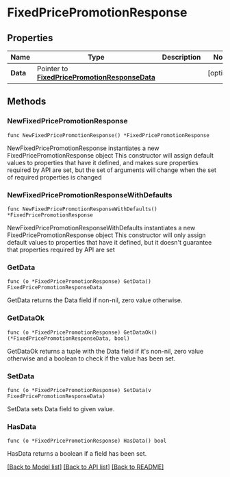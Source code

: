 # FixedPricePromotionResponse

## Properties

Name | Type | Description | Notes
------------ | ------------- | ------------- | -------------
**Data** | Pointer to [**FixedPricePromotionResponseData**](FixedPricePromotionResponseData.md) |  | [optional] 

## Methods

### NewFixedPricePromotionResponse

`func NewFixedPricePromotionResponse() *FixedPricePromotionResponse`

NewFixedPricePromotionResponse instantiates a new FixedPricePromotionResponse object
This constructor will assign default values to properties that have it defined,
and makes sure properties required by API are set, but the set of arguments
will change when the set of required properties is changed

### NewFixedPricePromotionResponseWithDefaults

`func NewFixedPricePromotionResponseWithDefaults() *FixedPricePromotionResponse`

NewFixedPricePromotionResponseWithDefaults instantiates a new FixedPricePromotionResponse object
This constructor will only assign default values to properties that have it defined,
but it doesn't guarantee that properties required by API are set

### GetData

`func (o *FixedPricePromotionResponse) GetData() FixedPricePromotionResponseData`

GetData returns the Data field if non-nil, zero value otherwise.

### GetDataOk

`func (o *FixedPricePromotionResponse) GetDataOk() (*FixedPricePromotionResponseData, bool)`

GetDataOk returns a tuple with the Data field if it's non-nil, zero value otherwise
and a boolean to check if the value has been set.

### SetData

`func (o *FixedPricePromotionResponse) SetData(v FixedPricePromotionResponseData)`

SetData sets Data field to given value.

### HasData

`func (o *FixedPricePromotionResponse) HasData() bool`

HasData returns a boolean if a field has been set.


[[Back to Model list]](../README.md#documentation-for-models) [[Back to API list]](../README.md#documentation-for-api-endpoints) [[Back to README]](../README.md)


